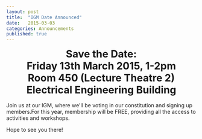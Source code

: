 ```yaml
---
layout: post
title:  "IGM Date Announced"
date:   2015-03-03
categories: Announcements
published: true
---
```

<div align="center">
<span class="click-here"> <span style="font-size:20pt"><span style="font-weight: bold">Save the Date: </span><br> <b>Friday 13th March 2015, 1-2pm<br>Room 450 (Lecture Theatre 2)<br>Electrical Engineering Building<br></b> </span></span>
</div>

<br>
Join us at our IGM, where we'll be voting in our constitution and signing up members.For this year, membership will be FREE, providing all the access to activities and workshops.

Hope to see you there!